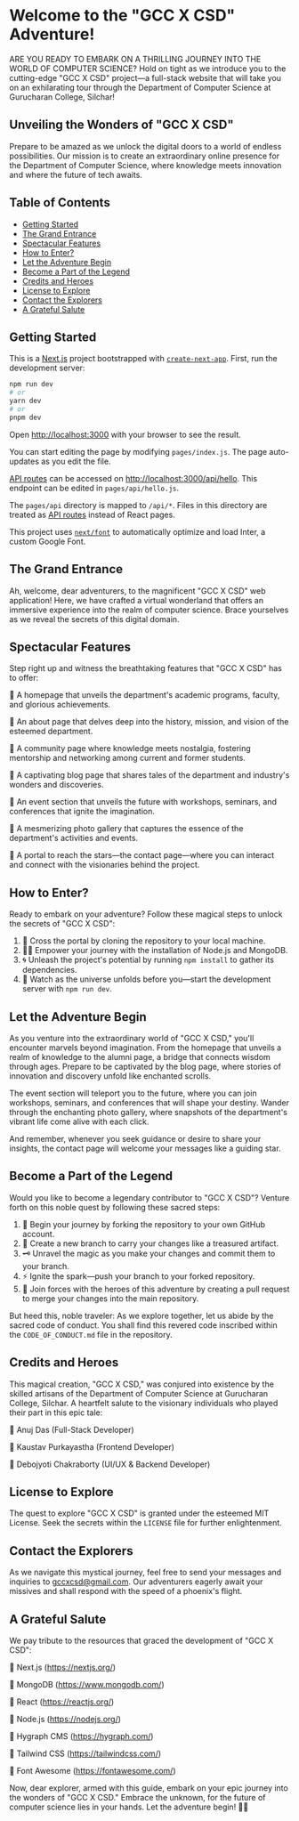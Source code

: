 # Welcome to the "GCC X CSD" Adventure!

ARE YOU READY TO EMBARK ON A THRILLING JOURNEY INTO THE WORLD OF COMPUTER SCIENCE? Hold on tight as we introduce you to the cutting-edge "GCC X CSD" project—a full-stack website that will take you on an exhilarating tour through the Department of Computer Science at Gurucharan College, Silchar!

## Unveiling the Wonders of "GCC X CSD"

Prepare to be amazed as we unlock the digital doors to a world of endless possibilities. Our mission is to create an extraordinary online presence for the Department of Computer Science, where knowledge meets innovation and where the future of tech awaits.

## Table of Contents

- [Getting Started](#getting-started)
- [The Grand Entrance](#the-grand-entrance)
- [Spectacular Features](#spectacular-features)
- [How to Enter?](#how-to-enter)
- [Let the Adventure Begin](#let-the-adventure-begin)
- [Become a Part of the Legend](#become-a-part-of-the-legend)
- [Credits and Heroes](#credits-and-heroes)
- [License to Explore](#license-to-explore)
- [Contact the Explorers](#contact-the-explorers)
- [A Grateful Salute](#a-grateful-salute)


## Getting Started

This is a [Next.js](https://nextjs.org/) project bootstrapped with [`create-next-app`](https://github.com/vercel/next.js/tree/canary/packages/create-next-app).
First, run the development server:

```bash
npm run dev
# or
yarn dev
# or
pnpm dev
```

Open [http://localhost:3000](http://localhost:3000) with your browser to see the result.

You can start editing the page by modifying `pages/index.js`. The page auto-updates as you edit the file.

[API routes](https://nextjs.org/docs/api-routes/introduction) can be accessed on [http://localhost:3000/api/hello](http://localhost:3000/api/hello). This endpoint can be edited in `pages/api/hello.js`.

The `pages/api` directory is mapped to `/api/*`. Files in this directory are treated as [API routes](https://nextjs.org/docs/api-routes/introduction) instead of React pages.

This project uses [`next/font`](https://nextjs.org/docs/basic-features/font-optimization) to automatically optimize and load Inter, a custom Google Font.

## The Grand Entrance

Ah, welcome, dear adventurers, to the magnificent "GCC X CSD" web application! Here, we have crafted a virtual wonderland that offers an immersive experience into the realm of computer science. Brace yourselves as we reveal the secrets of this digital domain.


## Spectacular Features

Step right up and witness the breathtaking features that "GCC X CSD" has to offer:

🌟 A homepage that unveils the department's academic programs, faculty, and glorious achievements.

🌟 An about page that delves deep into the history, mission, and vision of the esteemed department.

🌟 A community page where knowledge meets nostalgia, fostering mentorship and networking among current and former students.

🌟 A captivating blog page that shares tales of the department and industry's wonders and discoveries.

🌟 An event section that unveils the future with workshops, seminars, and conferences that ignite the imagination.

🌟 A mesmerizing photo gallery that captures the essence of the department's activities and events.

🌟 A portal to reach the stars—the contact page—where you can interact and connect with the visionaries behind the project.

## How to Enter?

Ready to embark on your adventure? Follow these magical steps to unlock the secrets of "GCC X CSD":

1. 🏰 Cross the portal by cloning the repository to your local machine.
2. 🧙‍♂️ Empower your journey with the installation of Node.js and MongoDB.
3. 🌀 Unleash the project's potential by running `npm install` to gather its dependencies.
4. 🌌 Watch as the universe unfolds before you—start the development server with `npm run dev`.

## Let the Adventure Begin

As you venture into the extraordinary world of "GCC X CSD," you'll encounter marvels beyond imagination. From the homepage that unveils a realm of knowledge to the alumni page, a bridge that connects wisdom through ages. Prepare to be captivated by the blog page, where stories of innovation and discovery unfold like enchanted scrolls.

The event section will teleport you to the future, where you can join workshops, seminars, and conferences that will shape your destiny. Wander through the enchanting photo gallery, where snapshots of the department's vibrant life come alive with each click.

And remember, whenever you seek guidance or desire to share your insights, the contact page will welcome your messages like a guiding star.

## Become a Part of the Legend

Would you like to become a legendary contributor to "GCC X CSD"? Venture forth on this noble quest by following these sacred steps:

1. 🔮 Begin your journey by forking the repository to your own GitHub account.
2. 🌿 Create a new branch to carry your changes like a treasured artifact.
3. 🗝️ Unravel the magic as you make your changes and commit them to your branch.
4. ⚡ Ignite the spark—push your branch to your forked repository.
5. 🏹 Join forces with the heroes of this adventure by creating a pull request to merge your changes into the main repository.

But heed this, noble traveler: As we explore together, let us abide by the sacred code of conduct. You shall find this revered code inscribed within the `CODE_OF_CONDUCT.md` file in the repository.

## Credits and Heroes

This magical creation, "GCC X CSD," was conjured into existence by the skilled artisans of the Department of Computer Science at Gurucharan College, Silchar. A heartfelt salute to the visionary individuals who played their part in this epic tale:

🌟 Anuj Das (Full-Stack Developer)

🌟 Kaustav Purkayastha (Frontend Developer)

🌟 Debojyoti Chakraborty (UI/UX & Backend Developer)

## License to Explore

The quest to explore "GCC X CSD" is granted under the esteemed MIT License. Seek the secrets within the `LICENSE` file for further enlightenment.

## Contact the Explorers

As we navigate this mystical journey, feel free to send your messages and inquiries to gccxcsd@gmail.com. Our adventurers eagerly await your missives and shall respond with the speed of a phoenix's flight.

## A Grateful Salute

We pay tribute to the resources that graced the development of "GCC X CSD":

🌠 Next.js (https://nextjs.org/)

🌠 MongoDB (https://www.mongodb.com/)

🌠 React (https://reactjs.org/)

🌠 Node.js (https://nodejs.org/)

🌠 Hygraph CMS (https://hygraph.com/)

🌠 Tailwind CSS (https://tailwindcss.com/)

🌠 Font Awesome (https://fontawesome.com/)

Now, dear explorer, armed with this guide, embark on your epic journey into the wonders of "GCC X CSD." Embrace the unknown, for the future of computer science lies in your hands. Let the adventure begin! 🚀🌌
